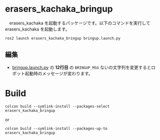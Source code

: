 # erasers_kachaka_bringup
　erasers_kachaka を起動するパッケージです。以下のコマンドを実行して erasers_kachaka を起動します。
```bash
ros2 launch erasers_kachaka_bringup bringup.launch.py
```

## 編集
- [bringup.launch.py](launch/bringup.launch.py) の **12行目** の `BRINGUP_MSG` ないの文字列を変更するとロボット起動時のメッセージが変わります。

# Build
```
colcon build --symlink-install --packages-select erasers_kachaka_bringup
```
or
```
colcon build --symlink-install --packages-up-to erasers_kachaka_bringup
```
